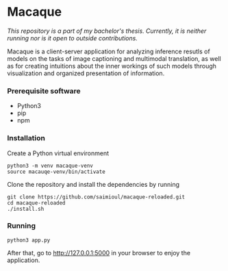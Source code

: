 # Macaque

*This repository is a part of my bachelor's thesis. Currently, it is neither running nor is it open to outside contributions.*

Macaque is a client-server application for analyzing inference resutls of models on the tasks of image captioning and multimodal translation, as well as for creating intuitions about the inner workings of such models through visualization and organized presentation of information.

### Prerequisite software
- Python3
- pip
- npm

### Installation

Create a Python virtual environment
```
python3 -m venv macaque-venv
source macauqe-venv/bin/activate
```
Clone the repository and install the dependencies by running
```
git clone https://github.com/saimioul/macaque-reloaded.git
cd macaque-reloaded
./install.sh
```

### Running

`python3 app.py`

After that, go to http://127.0.0.1:5000 in your browser to enjoy the application.
